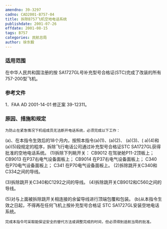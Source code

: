 ```yaml
---
amendno: 39-3297
cadno: CAD2001-B757-04
title: 拆除B757飞机空地电话系统
publishdate: 2001-07-26
effdate: 2001-08-15
tags: B757
categories: 民航总局
author: 徐东毅
---
```


### 适用范围 
在中华人民共和国注册的按 SA1727GL号补充型号合格证(STC)完成了改装的所有757-200型飞机。

### 参考文件
1．FAA AD 2001-14-01 修正案 39-12311。

### 原因、措施和规定 
    为防止在紧急情况下机组成员无法断开电话系统，必须完成以下工作： 
(a)、在本指令生效后的18个月内，按照本指令(a)(1)、(a)(2)、 (a)(3)、( a)(4)和(a)(5)段规定的程序，拆除飞行电话公司通过补充型号合格证STC SA1727GL获得批准的空地电话系统。 
(1)拆除下列眺开关： CB9012 在驾驶舱P11-2顶板上； CB9013 在P37右电气设备面板上； CB9014 在P37右电气设备面板上； C340 在P70电气设备面板上； C341 在P70电气设备面板上。 
(2)拆除跳开关C340和C334之间的导线。 

  
(3)拆除跳开关C340和C1292之间的导线。 
(4)拆除跳开关CB9012和C560之间的导线。 

(5)对与上面被拆除跳开关相连接的余留导线进行顶端包覆和包装。 
(b)从本指令生效之日起，不得再在任何飞机上按补充型号合格证 STC SA1727GL安装空地电话系统。 

    完成本指令可采取能保证安全的替代方法或调整完成的时间，但必须得到适航当局的批准。 
